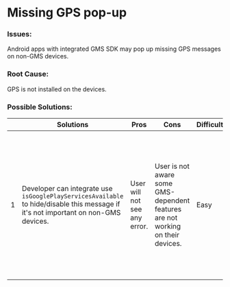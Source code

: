 # Missing GPS pop-up


### Issues:
Android apps with integrated GMS SDK may pop up missing GPS messages on non-GMS devices.

### Root Cause:
GPS is not installed on the devices.

### Possible Solutions:

|     | Solutions | Pros | Cons | Difficulty | Remarks |
| --- | --------- | ---- | ---- | ---------- | ------- |
| 1   | Developer can integrate use `isGooglePlayServicesAvailable` to hide/disable this message if it's not important on non-GMS devices. | User will not see any error. | User is not aware some GMS-dependent features are not working on their devices. | Easy | Need to have a conversation with the developer to understand the priority to show the missing GMS error in their app. Some developers have explicit intent to show the pop-up.